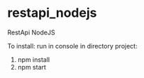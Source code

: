 # restapi_nodejs
RestApi NodeJS

To install:
run in console in directory project:
1. npm install
2. npm start
